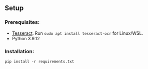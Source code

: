 

## Setup

### Prerequisites:
- [Tesseract](https://github.com/UB-Mannheim/tesseract/wiki). Run `sudo apt install tesseract-ocr` for Linux/WSL.
- Python 3.9.12

### Installation:
 `pip install -r requirements.txt`
